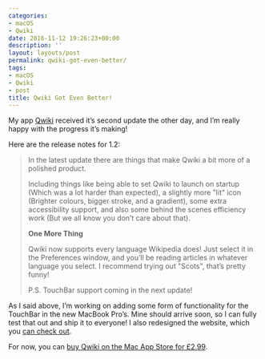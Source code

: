 ```yaml
---
categories:
- macOS
- Qwiki
date: 2016-11-12 19:26:23+00:00
description: ''
layout: layouts/post
permalink: qwiki-got-even-better/
tags:
- macOS
- Qwiki
- post
title: Qwiki Got Even Better!
---
```


<div class="kg-card-markdown">
<p>My app <a href="http://getqwiki.co">Qwiki</a> received it&#8217;s second update the other day, and I&#8217;m really happy with the progress it&#8217;s making!</p>
<p>Here are the release notes for 1.2:</p>
<blockquote>
<p>In the latest update there are things that make Qwiki a bit more of a polished product.</p>
<p>Including things like being able to set Qwiki to launch on startup (Which was a lot harder than expected), a slightly more &quot;lit&quot; icon (Brighter colours, bigger stroke, and a gradient), some extra accessibility support, and also some behind the scenes efficiency work (But we all know you don&#8217;t care about that).</p>
<p><strong>One More Thing</strong></p>
<p>Qwiki now supports every language Wikipedia does! Just select it in the Preferences window, and you&#8217;ll be reading articles in whatever language you select. I recommend trying out &quot;Scots&quot;, that&#8217;s pretty funny!</p>
<p>P.S. TouchBar support coming in the next update!</p>
</blockquote>
<p>As I said above, I&#8217;m working on adding some form of functionality for the TouchBar in the new MacBook Pro&#8217;s. Mine should arrive soon, so I can fully test that out and ship it to everyone! I also redesigned the website, which you <a href="http://getqwiki.co">can check out</a>.</p>
<p>For now, you can <a href="https://geo.itunes.apple.com/us/app/qwiki-search-bar-article-viewer/id1115955666?at=1010l4Hj&amp;ct=qwiki_article&amp;ls=1&amp;mt=12">buy Qwiki on the Mac App Store for £2.99</a>.</p>
</div>